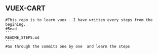 ## VUEX-CART
    #This repo is to learn vuex . I have written every steps from the begining. 
    #Read  
    ```
    README_STEPS.md
    ```` 
    #Go through the commits one by one  and learn the steps 

 